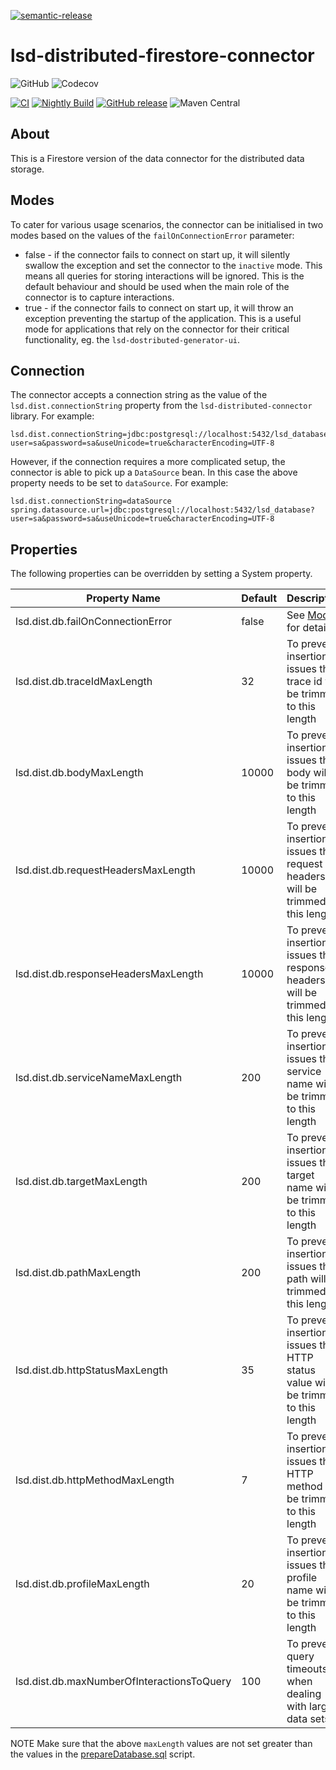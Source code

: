 [![semantic-release](https://img.shields.io/badge/semantic-release-e10079.svg?logo=semantic-release)](https://github.com/semantic-release/semantic-release)

# lsd-distributed-firestore-connector

![GitHub](https://img.shields.io/github/license/lsd-consulting/lsd-distributed-firestore-connector)
![Codecov](https://img.shields.io/codecov/c/github/lsd-consulting/lsd-distributed-firestore-connector)

[![CI](https://github.com/lsd-consulting/lsd-distributed-firestore-connector/actions/workflows/ci.yml/badge.svg)](https://github.com/lsd-consulting/lsd-distributed-firestore-connector/actions/workflows/ci.yml)
[![Nightly Build](https://github.com/lsd-consulting/lsd-distributed-firestore-connector/actions/workflows/nightly.yml/badge.svg)](https://github.com/lsd-consulting/lsd-distributed-firestore-connector/actions/workflows/nightly.yml)
[![GitHub release](https://img.shields.io/github/release/lsd-consulting/lsd-distributed-firestore-connector)](https://github.com/lsd-consulting/lsd-distributed-firestore-connector/releases)
![Maven Central](https://img.shields.io/maven-central/v/io.github.lsd-consulting/lsd-distributed-firestore-connector)

## About

This is a Firestore version of the data connector for the distributed data storage.

## Modes

To cater for various usage scenarios, the connector can be initialised in two modes based on the values of
the `failOnConnectionError` parameter:

- false - if the connector fails to connect on start up, it will silently swallow the exception and set the connector to
  the `inactive` mode.
  This means all queries for storing interactions will be ignored. This is the default behaviour and should be used when
  the main role of the connector is to capture interactions.
- true - if the connector fails to connect on start up, it will throw an exception preventing the startup of the
  application.
  This is a useful mode for applications that rely on the connector for their critical functionality, eg.
  the `lsd-dostributed-generator-ui`.

## Connection

The connector accepts a connection string as the value of the `lsd.dist.connectionString` property from the
`lsd-distributed-connector` library.
For example:

```properties
lsd.dist.connectionString=jdbc:postgresql://localhost:5432/lsd_database?user=sa&password=sa&useUnicode=true&characterEncoding=UTF-8
```

However, if the connection requires a more complicated setup, the connector is able to pick up a `DataSource` bean.
In this case the above property needs to be set to `dataSource`. For example:

```properties
lsd.dist.connectionString=dataSource
spring.datasource.url=jdbc:postgresql://localhost:5432/lsd_database?user=sa&password=sa&useUnicode=true&characterEncoding=UTF-8
```

## Properties

The following properties can be overridden by setting a System property.

| Property Name                              | Default | Description                                                                      |
|--------------------------------------------|---------|----------------------------------------------------------------------------------|
| lsd.dist.db.failOnConnectionError          | false   | See [Modes](#Modes) for details.                                                 |
| lsd.dist.db.traceIdMaxLength               | 32      | To prevent insertion issues the trace id will be trimmed to this length          |
| lsd.dist.db.bodyMaxLength                  | 10000   | To prevent insertion issues the body will be trimmed to this length              |
| lsd.dist.db.requestHeadersMaxLength        | 10000   | To prevent insertion issues the request headers will be trimmed to this length   |
| lsd.dist.db.responseHeadersMaxLength       | 10000   | To prevent insertion issues the response headers will be trimmed to this length  |
| lsd.dist.db.serviceNameMaxLength           | 200     | To prevent insertion issues the service name will be trimmed to this length      |
| lsd.dist.db.targetMaxLength                | 200     | To prevent insertion issues the target name will be trimmed to this length       |
| lsd.dist.db.pathMaxLength                  | 200     | To prevent insertion issues the path will be trimmed to this length              |
| lsd.dist.db.httpStatusMaxLength            | 35      | To prevent insertion issues the HTTP status value will be trimmed to this length |
| lsd.dist.db.httpMethodMaxLength            | 7       | To prevent insertion issues the HTTP method will be trimmed to this length       |
| lsd.dist.db.profileMaxLength               | 20      | To prevent insertion issues the profile name will be trimmed to this length      |
| lsd.dist.db.maxNumberOfInteractionsToQuery | 100     | To prevent query timeouts when dealing with large data sets                      |

NOTE
Make sure that the above `maxLength` values are not set greater than the values in
the [prepareDatabase.sql](src/main/resources/db/prepareDatabase.sql) script.

